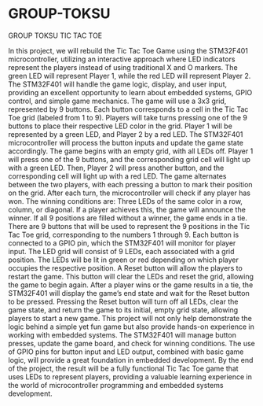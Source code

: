 # GROUP-TOKSU
GROUP TOKSU TIC TAC TOE

In this project, we will rebuild the Tic Tac Toe Game using the STM32F401 microcontroller, utilizing an interactive approach where LED indicators represent the players instead of using traditional X and O markers. The green LED will represent Player 1, while the red LED will represent Player 2. The STM32F401 will handle the game logic, display, and user input, providing an excellent opportunity to learn about embedded systems, GPIO control, and simple game mechanics.
The game will use a 3x3 grid, represented by 9 buttons. Each button corresponds to a cell in the Tic Tac Toe grid (labeled from 1 to 9). Players will take turns pressing one of the 9 buttons to place their respective LED color in the grid. Player 1 will be represented by a green LED, and Player 2 by a red LED. The STM32F401 microcontroller will process the button inputs and update the game state accordingly.
The game begins with an empty grid, with all LEDs off. Player 1 will press one of the 9 buttons, and the corresponding grid cell will light up with a green LED. Then, Player 2 will press another button, and the corresponding cell will light up with a red LED. The game alternates between the two players, with each pressing a button to mark their position on the grid. After each turn, the microcontroller will check if any player has won. The winning conditions are: Three LEDs of the same color in a row, column, or diagonal. If a player achieves this, the game will announce the winner. If all 9 positions are filled without a winner, the game ends in a tie.
There are 9 buttons that will be used to represent the 9 positions in the Tic Tac Toe grid, corresponding to the numbers 1 through 9. Each button is connected to a GPIO pin, which the STM32F401 will monitor for player input. The LED grid will consist of 9 LEDs, each associated with a grid position. The LEDs will be lit in green or red depending on which player occupies the respective position. A Reset button will allow the players to restart the game. This button will clear the LEDs and reset the grid, allowing the game to begin again.
After a player wins or the game results in a tie, the STM32F401 will display the game’s end state and wait for the Reset button to be pressed. Pressing the Reset button will turn off all LEDs, clear the game state, and return the game to its initial, empty grid state, allowing players to start a new game.
This project will not only help demonstrate the logic behind a simple yet fun game but also provide hands-on experience in working with embedded systems. The STM32F401 will manage button presses, update the game board, and check for winning conditions. The use of GPIO pins for button input and LED output, combined with basic game logic, will provide a great foundation in embedded development. By the end of the project, the result will be a fully functional Tic Tac Toe game that uses LEDs to represent players, providing a valuable learning experience in the world of microcontroller programming and embedded systems development.
